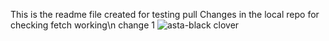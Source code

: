 This is the readme file created for testing pull
Changes in the local repo
for checking fetch working\n
change 1
![asta-black clover](https://user-images.githubusercontent.com/80661262/233697705-f99f50ee-17b0-4d88-b81d-52f839f1ecd7.jpg)
